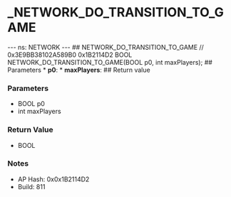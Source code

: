 # _NETWORK_DO_TRANSITION_TO_GAME

--- ns: NETWORK --- ## NETWORK_DO_TRANSITION_TO_GAME  // 0x3E9BB38102A589B0 0x1B2114D2 BOOL NETWORK_DO_TRANSITION_TO_GAME(BOOL p0, int maxPlayers);   ## Parameters * **p0**: * **maxPlayers**:  ## Return value

### Parameters
* BOOL p0
* int maxPlayers

### Return Value
* BOOL

### Notes
* AP Hash: 0x0x1B2114D2
* Build: 811

